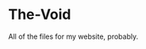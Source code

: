 # The-Void
All of the files for my website, probably.
<!--
<!DOCTYPE html>
<html lang="en">
<head>
    <meta charset="UTF-8">
    <meta name="viewport" content="width=device-width">
    <title>(Game)</title>
    <link rel="stylesheet" href="styles.css">
</head>
<body>
<div class="nav-bar">
    <a class="active" href="index.html">Home     <img src="https://78.media.tumblr.com/84d37feb6eb1701ffb3199fa99c04c64/tumblr_p74rfqc2P31vgxtsho1_1280.png" height="16px"> </a>
    <a href="places-to-visit.html">Places To Visit</a>
    <a href="where-to-eat.html">Where To Eat</a>
    <a href="must-do.html"> Must Do</a>
    <a href="curiosities.html"> Curiosities</a>
    <a href="game.html">(Game)</a>
    <br>
    <br>
    <br>
    <br>
<div class="main">
<div id="guess_display"></div>
<form id="guess_form">
    <br>
    <br>
    <label>Guess a letter:
        <input type="text" id="guess_input">
    </label>
</form>
<div id="guess_status"></div>
<script>
    // Store DOM elements in variables
    var guessForm = document.getElementById("guess_form");
    var guessDisplay = document.getElementById("guess_display");
    var guessInput = document.getElementById("guess_input");
    var guessStatus = document.getElementById("guess_status");
    // Initialize game state variables
    var secretWord = "stracciatella";
    var guessedWord = [];
    var guessedLetters = [];
    for (var i = 0; i < secretWord.length; i++) {
        guessedWord[i] = "_";
    }
    // Returns true if its a correct guess -
    //  if the letter is anywhere in the word
    // Also updates guessedWord and guessedLetters
    var checkLetterGuess = function(letter) {
        var bool = false;
        for (var i = 0; i < secretWord.length; i++) {
            if (secretWord.charAt(i) === letter) {
                guessedWord[i] = letter;
                bool = true;
            }
            guessedLetters.push(letter);
        }
        return bool;
    };
    // Returns true if they guessed the whole word
    var hasWon = function() {
        for (var i = 0; i < secretWord.length; i++) {
            if (secretWord.charAt(i) === guessedWord[i]) {/*return true;*/
            }
        }
    };
    var displayGuessedWord = function() {
        guessDisplay.innerHTML = guessedWord.join(" ");
    };
    guessForm.addEventListener("submit", function(event) {
        event.preventDefault();
        var foundLetter = checkLetterGuess(guessInput.value);
        if (foundLetter) {
            guessStatus.innerHTML = "Yay you got one :)";
        } else {
            guessStatus.innerHTML = "Nope, try again :)";
        }
        if (hasWon()) {
            guessStatus.innerHTML += "WOOO WINNER WINNER!";
        }
        displayGuessedWord();
        guessInput.value = "";
    });
    displayGuessedWord();
    // Step 0: Read through the code and understand it
    // Step 1: Implement guessLetter
    // Step 2: Implement hasWon
    // Bonus Steps:
    // - Randomly generate a word for each game
    //   by pulling from an array
    // - Come up with a scoring mechanism --
    //    you can declare game over in a # of guesses
    //    or just track number of guesses and display it
    // - Display the letters they've already guessed
    // - Implement error checking for duplicate guesses
    // - Make way cooler win and lose states!
</script>
</div>
</div>
</body>
</html>
-->
